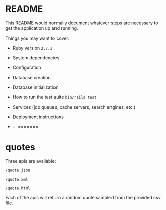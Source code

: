 # README

This README would normally document whatever steps are necessary to get the
application up and running.

Things you may want to cover:

* Ruby version
`2.7.1`
* System dependencies

* Configuration

* Database creation

* Database initialization

* How to run the test suite
`bin/rails test`

* Services (job queues, cache servers, search engines, etc.)

* Deployment instructions

* ...
=======
# quotes
Three apis are available:

`/quote.json`

`/quote.xml`

`/quote.html`

Each of the apis will return a random quote sampled from the provided csv file.
